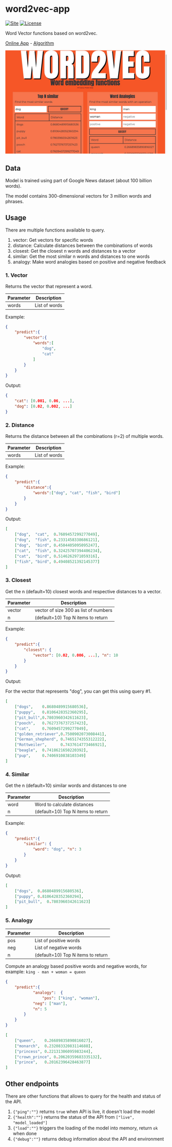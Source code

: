 # word2vec-app

[![Site](https://github.com/danielfrg/word2vec-app/workflows/deploy/badge.svg)](https://word2vec.danielfrg.com)
[![License](https://img.shields.io/:license-Apache%202-blue.svg)](https://github.com/danielfrg/word2vec/blob/master/LICENSE.txt)

Word Vector functions based on word2vec.

[Online App](https://word2vec.danielfrg.com) -
[Algorithm](https://algorithmia.com/algorithms/danielfrg/demucs)

[![word2vec-app](https://raw.githubusercontent.com/danielfrg/word2vec-app/master/word2vec-app.png)](https://word2vec.danielfrg.com)

## Data

Model is trained using part of Google News dataset (about 100 billion words).

The model contains 300-dimensional vectors for 3 million words and phrases.

## Usage

There are multiple functions available to query.

1. vector: Get vectors for specific words
2. distance: Calculate distances between the combinations of words
3. closest: Get the closest n words and distances to a vector
4. similar: Get the most similar n words and distances to one words
5. analogy: Make word analogies based on positive and negative feedback

### 1. Vector

Returns the vector that represent a word.

| Parameter | Description |
| --- | --- |
| words | List of words |

Example:

```json
{
    "predict":{
        "vector":{
            "words":[
                "dog",
                "cat"
            ]
        }
    }
}
```

Output:

```json
{
    "cat": [0.001, 0.06, ...],
    "dog": [0.02, 0.002, ...]
}
```

### 2. Distance

Returns the distance between all the combinations (r=2) of multiple words.

| Parameter | Description |
| --- | --- |
| words | List of words |

Example:

```json
{
    "predict":{
        "distance":{
            "words":["dog", "cat", "fish", "bird"]
        }
    }
}
```

Output:

```json
[
    ["dog",  "cat",  0.7609457299277049],
    ["dog",  "fish", 0.2331458338686121],
    ["dog",  "bird", 0.4504405095095247],
    ["cat",  "fish", 0.32425707394406234],
    ["cat",  "bird", 0.5146262971059316],
    ["fish", "bird", 0.49408521392145377]
]
```

### 3. Closest

Get the n (default=10) closest words and respective distances to a vector.

| Parameter | Description |
| --- | --- |
| vector | vector of size 300 as list of numbers |
| n | (default=10) Top N items to return |

Example:

```json
{
    "predict":{
        "closest": {
            "vector": [0.02, 0.006, ...], "n": 10
        }
    }
}
```

Output:

For the vector that represents "dog", you can get this using query #1.

```json
[
    ["dogs",    0.8680489915680536],
    ["puppy",   0.8106428352360295],
    ["pit_bull",0.7803960342611623],
    ["pooch",   0.7627376737257423],
    ["cat",     0.7609457299277049],
    ["golden_retriever",0.7500902073008441],
    ["German_shepherd", 0.7465174355312222],
    ["Rottweiler",      0.7437614773466921],
    ["beagle",  0.7418621650220392],
    ["pup",     0.7406910838103349]
]
```

### 4. Similar

Get the n (default=10) similar words and distances to one

| Parameter | Description |
| --- | --- |
| word | Word to calculate distances |
| n | (default=10) Top N items to return |

Example:

```json
{
    "predict":{
        "similar": {
            "word": "dog", "n": 3
        }
    }
}
```

Output:

```json
[
    ["dogs",  0.8680489915680536],
    ["puppy", 0.8106428352360294],
    ["pit_bull",  0.7803960342611623]
]
```

### 5. Analogy

| Parameter | Description |
| --- | --- |
| pos | List of positive words |
| neg | List of negative words |
| n | (default=10) Top N items to return |


Compute an analogy based positive words and negative words, for example: `king - man + woman = queen`

```json
{
    "predict":{
            "analogy":  {
                "pos": ["king", "woman"],
            "neg": ["man"],
            "n": 5
        }
    }
}
```

```json
[
    ["queen",    0.26689835890816027],
    ["monarch",  0.23208332083114688],
    ["princess", 0.22131306095983244],
    ["crown_prince", 0.20620359683335132],
    ["prince",   0.20162396428463877]
]
```

## Other endpoints

There are other functions that allows to query for the health and status of the
API.

1. `{"ping":""}` returns `true` when API is live, it doesn't load the model
1. `{"health":""}` returns the status of the API from  `["live", "model_loaded"]`
1. `{"load":""}` triggers the loading of the model into memory, return `ok` when done
1. `{"debug":""}` returns debug information about the API and environment

